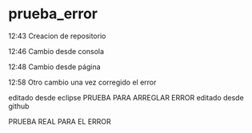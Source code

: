 # prueba_error
12:43 Creacion de repositorio

12:46 Cambio desde consola

12:48 Cambio desde página

12:58 Otro cambio una vez corregido el error

editado desde eclipse
PRUEBA PARA ARREGLAR ERROR
editado desde github





PRUEBA REAL PARA EL ERROR

